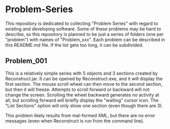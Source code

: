 # Problem-Series

This repository is dedicated to collecting "Problem Series" with regard to existing and developing software. Some of these problems may be hard to describe, so this repository is planned to be just a series of folders (one per "problem") with names of "Problem_xxx". Each problem can be described in this README.md file. If the list gets too long, it can be subdivided.

## Problem_001

This is a relatively simple series with 5 objects and 3 sections created by Reconstruct.jar. It can be opened by Reconstruct.exe, and it will display the first section. The mouse scroll wheel can then move to the second section, but then it will freeze. Attempts to scroll forward or backward will not change the screen. Scrolling the wheel backward generates no activity at all, but scrolling forward will briefly display the "waiting" cursor icon. The "List Sections" option will only show one section (even though there are 3).

This problem likely results from mal-formed XML, but there are no error messages (even when Reconstruct is run from the command line).
